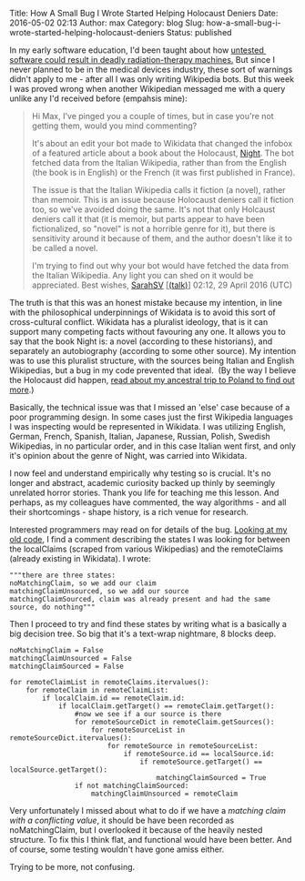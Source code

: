 Title: How A Small Bug I Wrote Started Helping Holocaust Deniers
Date: 2016-05-02 02:13
Author: max
Category: blog
Slug: how-a-small-bug-i-wrote-started-helping-holocaust-deniers
Status: published

In my early software education, I'd been taught about how [untested  software could result in deadly radiation-therapy machines.](https://en.wikipedia.org/wiki/Therac-25) But since I never planned to be in the medical devices industry, these sort of warnings didn't apply to me - after all I was only writing Wikipedia bots. But this week I was proved wrong when another Wikipedian messaged me with a query unlike any I'd received before (empahsis mine):

> Hi Max, I've pinged you a couple of times, but in case you're not getting them, would you mind commenting?
>
> It's about an edit your bot made to Wikidata that changed the infobox of a featured article about a book about the Holocaust, [Night](https://en.wikipedia.org/wiki/Night_%28book%29 "Night (book)"). The bot fetched data from the Italian Wikipedia, rather than from the English (the book is in English) or the French (it was first published in France).
>
> The issue is that the Italian Wikipedia calls it fiction (a novel), rather than memoir. This is an issue because Holocaust deniers call it fiction too, so we've avoided doing the same. It's not that only Holcaust deniers call it that (it is memoir, but parts appear to have been fictionalized, so "novel" is not a horrible genre for it), but there is sensitivity around it because of them, and the author doesn't like it to be called a novel.
>
> I'm trying to find out why your bot would have fetched the data from the Italian Wikipedia. Any light you can shed on it would be appreciated. Best wishes, [SarahSV](https://en.wikipedia.org/wiki/User:SlimVirgin "User:SlimVirgin") [[(talk)](https://en.wikipedia.org/wiki/User_talk:SlimVirgin "User talk:SlimVirgin")] 02:12, 29 April 2016 (UTC)

The truth is that this was an honest mistake because my intention, in line with the philosophical underpinnings of Wikidata is to avoid this sort of cross-cultural conflict. Wikidata has a pluralist ideology, that is it can support many competing facts without favouring any one. It allows you to say that the book Night is: a novel (according to these historians), and separately an autobiography (according to some other source). My intention was to use this pluralist structure, with the sources being Italian and English Wikipedias, but a bug in my code prevented that ideal.  (By the way I believe the Holocaust did happen, [read about my ancestral trip to Poland to find out more](http://notconfusing.com/kleins-search-for-klajnbohms-an-ancestral-research-trip-to-zwolen-poland).)

Basically, the technical issue was that I missed an 'else' case because of a poor programming design. In some cases just the first Wikipedia languages I was inspecting would be represented in Wikidata. I was utilizing English, German, French, Spanish, Italian, Japanese, Russian, Polish, Swedish Wikipedias, in no particular order, and in this case Italian went first, and only it's opinion about the genre of Night, was carried into Wikidata.

I now feel and understand empirically why testing so is crucial. It's no longer and abstract, academic curiosity backed up thinly by seemingly unrelated horror stories. Thank you life for teaching me this lesson. And perhaps, as my colleagues have commented, the way algorithms - and all their shortcomings - shape history, is a rich venue for research.

Interested programmers may read on for details of the bug. [Looking at my old code](https://gist.github.com/notconfusing/0dfed7e9bea694ecb476c1cc7b4b2d88#file-viafbot-infobox-book-L418), I find a comment describing the states I was looking for between the localClaims (scraped from various Wikipedias) and the remoteClaims (already existing in Wikidata). I wrote:

    """there are three states:
    noMatchingClaim, so we add our claim
    matchingClaimUnsourced, so we add our source
    matchingClaimSourced, claim was already present and had the same source, do nothing"""

Then I proceed to try and find these states by writing what is a basically a big decision tree. So big that it's a text-wrap nightmare, 8 blocks deep.  


    noMatchingClaim = False
    matchingClaimUnsourced = False
    matchingClaimSourced = False

    for remoteClaimList in remoteClaims.itervalues():
        for remoteClaim in remoteClaimList:
            if localClaim.id == remoteClaim.id:
                if localClaim.getTarget() == remoteClaim.getTarget():
                    #now we see if a our source is there
                    for remoteSourceDict in remoteClaim.getSources():
                        for remoteSourceList in remoteSourceDict.itervalues():
                            for remoteSource in remoteSourceList:
                                if remoteSource.id == localSource.id:
                                    if remoteSource.getTarget() == localSource.getTarget():
                                        matchingClaimSourced = True
                    if not matchingClaimSourced:
                        matchingClaimUnsourced = remoteClaim

Very unfortunately I missed about what to do if we have a *matching claim with a conflicting value*, it should be have been recorded as noMatchingClaim, but I overlooked it because of the heavily nested structure. To fix this I think flat, and functional would have been better. And of course, some testing wouldn't have gone amiss either.

Trying to be more, not confusing.

 
